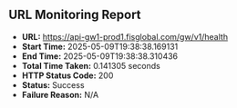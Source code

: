 ## URL Monitoring Report

- **URL:** https://api-gw1-prod1.fisglobal.com/gw/v1/health
- **Start Time:** 2025-05-09T19:38:38.169131
- **End Time:** 2025-05-09T19:38:38.310436
- **Total Time Taken:** 0.141305 seconds
- **HTTP Status Code:** 200
- **Status:** Success
- **Failure Reason:** N/A
